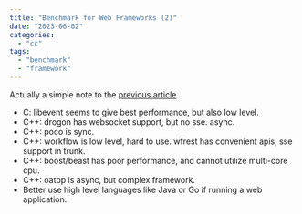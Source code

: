 ```yaml
---
title: "Benchmark for Web Frameworks (2)"
date: "2023-06-02"
categories: 
  - "cc"
tags: 
  - "benchmark"
  - "framework"
---
```


Actually a simple note to the [previous article](https://www.gonwan.com/2021/05/08/benchmark-for-web-frameworks/).

- C: libevent seems to give best performance, but also low level.
- C++: drogon has websocket support, but no sse. async.
- C++: poco is sync.
- C++: workflow is low level, hard to use. wfrest has convenient apis, sse support in trunk.
- C++: boost/beast has poor performance, and cannot utilize multi-core cpu.
- C++: oatpp is async, but complex framework.
- Better use high level languages like Java or Go if running a web application.
